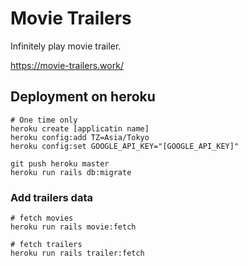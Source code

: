 Movie Trailers
========
Infinitely play movie trailer. 

https://movie-trailers.work/

## Deployment on heroku
```
# One time only
heroku create [applicatin name]
heroku config:add TZ=Asia/Tokyo
heroku config:set GOOGLE_API_KEY="[GOOGLE_API_KEY]"

git push heroku master
heroku run rails db:migrate
```

### Add trailers data
```
# fetch movies
heroku run rails movie:fetch

# fetch trailers
heroku run rails trailer:fetch
```
